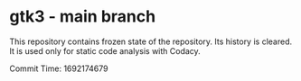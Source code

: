 # gtk3 - main branch

This repository contains frozen state of the repository.
Its history is cleared. It is used only for static code
analysis with Codacy.

Commit Time: 1692174679
